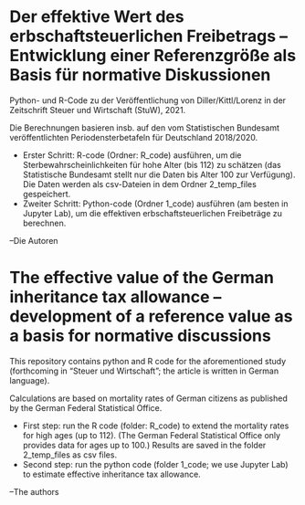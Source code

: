 # Der effektive Wert des erbschaftsteuerlichen Freibetrags – Entwicklung einer Referenzgröße als Basis für normative Diskussionen 

Python- und R-Code zu der Veröffentlichung von Diller/Kittl/Lorenz in der Zeitschrift Steuer und Wirtschaft (StuW), 2021.

Die Berechnungen basieren insb. auf den vom Statistischen Bundesamt veröffentlichten Periodensterbetafeln für Deutschland 2018/2020. 


<ul>
	<li>Erster Schritt: R-code (Ordner: R_code) ausführen, um die Sterbewahrscheinlichkeiten für hohe Alter (bis 112) zu schätzen (das Statistische Bundesamt stellt nur die Daten bis Alter 100 zur Verfügung). Die Daten werden als csv-Dateien in dem Ordner 2_temp_files gespeichert.</li>
	<li>Zweiter Schritt: Python-code (Ordner 1_code) ausführen (am besten in Jupyter Lab), um die effektiven erbschaftsteuerlichen Freibeträge zu berechnen.</li>
</ul>


–Die Autoren


# The effective value of the German inheritance tax allowance – development of a reference value as a basis for normative discussions

This repository contains python and R code for the aforementioned study (forthcoming in “Steuer und Wirtschaft”; the article is written in German language). 

Calculations are based on mortality rates of German citizens as published by the German Federal Statistical Office. 


<ul>
	<li>First step: run the R code (folder: R_code) to extend the mortality rates for high ages (up to 112). (The German Federal Statistical Office only provides data for ages up to 100.) Results are saved in the folder 2_temp_files as csv files.</li>
	<li>Second step: run the python code (folder 1_code; we use Jupyter Lab) to estimate effective inheritance tax allowance.</li>
</ul>

–The authors